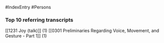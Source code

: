 #IndexEntry #Persons

### Top 10 referring transcripts
[[1231 Joy (talk)]] (1)
[[0301 Preliminaries Regarding Voice, Movement, and Gesture - Part 1]] (1)


